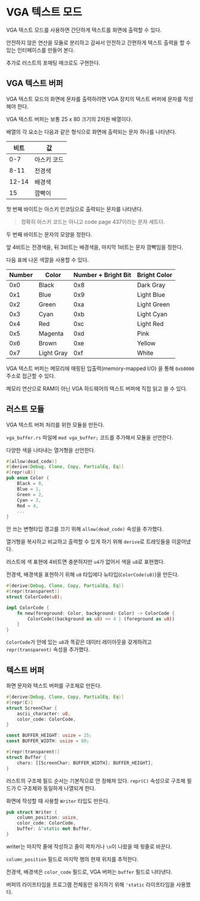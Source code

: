 # VGA 텍스트 모드

VGA 텍스트 모드를 사용하면 간단하게 텍스트를 화면에 출력할 수 있다.

안전하지 않은 연산을 모듈로 분리하고 감싸서 안전하고 간편하게 텍스트 출력을 할 수 있는 인터페이스를 만들어 본다.

추가로 러스트의 포매팅 매크로도 구현한다.

## VGA 텍스트 버퍼

VGA 텍스트 모드의 화면에 문자를 출력하려면 VGA 장치의 텍스트 버퍼에 문자를 작성해야 한다.

VGA 텍스트 버퍼는 보통 25 x 80 크기의 2차원 배열이다.

배열의 각 요소는 다음과 같은 형식으로 화면에 출력되는 문자 하나를 나타낸다.

| 비트  | 값          |
| ----- | ----------- |
| 0-7   | 아스키 코드 |
| 8-11  | 전경색      |
| 12-14 | 배경색      |
| 15    | 깜빡이      |

첫 번째 바이트는 아스키 인코딩으로 출력되는 문자를 나타낸다.

> 정확히 아스키 코드는 아니고 code page 437이라는 문자 세트다.

두 번째 바이트는 문자의 모양을 정한다.

앞 4비트는 전경색을, 뒤 3비트는 배경색을, 마지막 1비트는 문자 깜빡임을 정한다.

다음 표에 나온 색깔을 사용할 수 있다.

| Number | Color      | Number + Bright Bit | Bright Color |
| ------ | ---------- | ------------------- | ------------ |
| 0x0    | Black      | 0x8                 | Dark Gray    |
| 0x1    | Blue       | 0x9                 | Light Blue   |
| 0x2    | Green      | 0xa                 | Light Green  |
| 0x3    | Cyan       | 0xb                 | Light Cyan   |
| 0x4    | Red        | 0xc                 | Light Red    |
| 0x5    | Magenta    | 0xd                 | Pink         |
| 0x6    | Brown      | 0xe                 | Yellow       |
| 0x7    | Light Gray | 0xf                 | White        |

VGA 텍스트 버퍼는 메모리에 매핑된 입출력(memory-mapped I/O)
을 통해 `0xb8000` 주소로 접근할 수 있다.

메모리 연산으로 RAM이 아닌 VGA 하드웨어의 텍스트 버퍼에 직접 읽고 쓸 수 있다.

## 러스트 모듈

VGA 텍스트 버퍼 처리를 위한 모듈을 만든다.

`vga_buffer.rs` 파일에 `mod vga_buffer;` 코드를 추가해서 모듈을 선언한다.

다양한 색을 나타내는 열거형을 선언한다.

```rust
#[allow(dead_code)]
#[derive(Debug, Clone, Copy, PartialEq, Eq)]
#[repr(u8)]
pub enum Color {
    Black = 0,
    Blue = 1,
    Green = 2,
    Cyan = 3,
    Red = 4,
    ...
}
```

안 쓰는 변형타입 경고를 끄기 위해 `allow(dead_code)` 속성을 추가했다.

열거형을 복사하고 비교하고 출력할 수 있게 하기 위해 `derive`로 트레잇들을 이끌어냈다.

러스트에 색 표현에 4비트면 충분하지만 `u4`가 없어서 색을 `u8`로 표현했다.

전경색, 배경색을 표현하기 위해 `u8` 타입에다 뉴타입(`ColorCode(u8)`)을 만든다.

```rust
#[derive(Debug, Clone, Copy, PartialEq, Eq)]
#[repr(transparent)]
struct ColorCode(u8);

impl ColorCode {
    fn new(foreground: Color, background: Color) -> ColorCode {
        ColorCode((background as u8) << 4 | (foreground as u8))
    }
}
```

`ColorCode`가 안에 있는 `u8`과 똑같은 데이터 레이아웃을 갖게하려고 `repr(transparent)` 속성을 추가했다.

## 텍스트 버퍼

화면 문자와 텍스트 버퍼를 구조체로 만든다.

```rust
#[derive(Debug, Clone, Copy, PartialEq, Eq)]
#[repr(C)]
struct ScreenChar {
    ascii_character: u8,
    color_code: ColorCode,
}

const BUFFER_HEIGHT: usize = 25;
const BUFFER_WIDTH: usize = 80;

#[repr(transparent)]
struct Buffer {
    chars: [[ScreenChar; BUFFER_WIDTH]; BUFFER_HEIGHT],
}
```

러스트의 구조체 필드 순서는 기본적으로 안 정해져 있다.
`repr(C)` 속성으로 구조체 필드가 C 구조체와 동일하게 나열되게 한다.

화면에 작성할 때 사용할 `Writer` 타입도 만든다.

```rust
pub struct Writer {
    column_position: usize,
    color_code: ColorCode,
    buffer: &'static mut Buffer,
}
```

writer는 마지막 줄에 작성하고 줄이 꽉차거나 `\n`이 나왔을 때 윗줄로 바꾼다.

`column_position` 필드로 마지막 행의 현재 위치를 추적한다.

전경색, 배경색은 `color_code` 필드로, VGA 버퍼는 `buffer` 필드로 나타낸다.

버퍼의 라이프타임을 프로그램 전체동안 유지하기 위해 `'static` 라이프타임을 사용했다.
